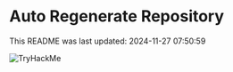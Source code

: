 # Auto Regenerate Repository

This README was last updated: 2024-11-27 07:50:59

 ![TryHackMe](https://tryhackme.com/badge/533634)